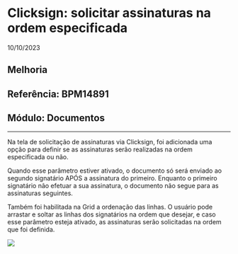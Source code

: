 # Clicksign: solicitar assinaturas na ordem especificada
10/10/2023
## Melhoria
## Referência: BPM14891
## Módulo: Documentos
***

Na tela de solicitação de assinaturas via Clicksign, foi adicionada uma opção para definir se as assinaturas serão realizadas na ordem especificada ou não.

Quando esse parâmetro estiver ativado, o documento só será enviado ao segundo signatário APÓS a assinatura do primeiro. Enquanto o primeiro signatário não efetuar a sua assinatura, o documento não segue para as assinaturas seguintes.

Também foi habilitada na Grid a ordenação das linhas. O usuário pode arrastar e soltar as linhas dos signatários na ordem que desejar, e caso esse parâmetro esteja ativado, as assinaturas serão solicitadas na ordem que foi definida.

![]([PATH_IMG]/BPM14891_solicitar_assinaturas_ordem.png)